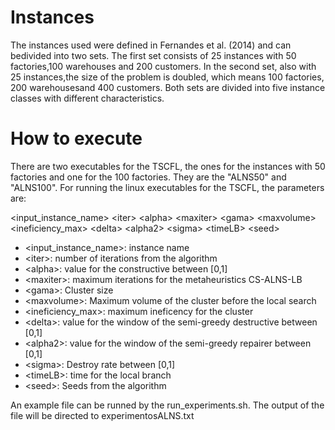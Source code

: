 # Instances
The instances used were defined in Fernandes et al. (2014) and can bedivided into two sets. The first set consists of 25 instances with 50 factories,100 warehouses and 200 customers. In the second set, also with 25 instances,the size of the problem is doubled, which means 100 factories, 200 warehousesand 400 customers. Both sets are divided into five instance classes with different characteristics.

# How to execute
There are two executables for the TSCFL, the ones for the instances with 50 factories and one for the 100 factories. They are the "ALNS50" and "ALNS100". 
For running the linux executables for the TSCFL, the parameters are:

\<input_instance_name> \<iter> \<alpha> \<maxiter> \<gama> \<maxvolume> \<ineficiency_max> \<delta> \<alpha2> \<sigma> \<timeLB> \<seed>

* \<input_instance_name>: instance name
* \<iter>: number of iterations from the algorithm
* \<alpha>: value for the constructive between [0,1]
* \<maxiter>: maximum iterations for the metaheuristics CS-ALNS-LB 
* \<gama>: Cluster size
* \<maxvolume>: Maximum volume of the cluster before the local search 
* \<ineficiency_max>: maximum ineficency for the cluster
* \<delta>: value for the window of the semi-greedy destructive between [0,1]
* \<alpha2>: value for the window of the semi-greedy repairer between [0,1]
* \<sigma>: Destroy rate between [0,1]
* \<timeLB>: time for the local branch
* \<seed>: Seeds from the algorithm

An example file can be runned by the run_experiments.sh. The output of the file will be directed to experimentosALNS.txt 
